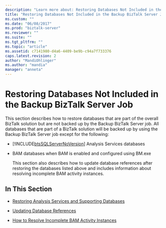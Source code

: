 ```yaml
---
description: "Learn more about: Restoring Databases Not Included in the Backup BizTalk Server Job"
title: "Restoring Databases Not Included in the Backup BizTalk Server Job | Microsoft Docs"
ms.custom: ""
ms.date: "06/08/2017"
ms.prod: "biztalk-server"
ms.reviewer: ""
ms.suite: ""
ms.tgt_pltfrm: ""
ms.topic: "article"
ms.assetid: c7141980-d4a6-4409-be9b-c94a7f733376
caps.latest.revision: 2
author: "MandiOhlinger"
ms.author: "mandia"
manager: "anneta"
---
```

# Restoring Databases Not Included in the Backup BizTalk Server Job
This section describes how to restore databases that are part of the overall BizTalk solution but are not backed up by the Backup BizTalk Server job. All databases that are part of a BizTalk solution will be backed up by using the Backup BizTalk Server job except for the following:  
  
- [!INCLUDE[btsSQLServerNoVersion](../includes/btssqlservernoversion-md.md)] Analysis Services databases  
  
- BAM databases when BAM is enabled and configured using BM.exe  
  
  This section also describes how to update database references after restoring the databases listed above and includes information about resolving incomplete BAM activity instances.  
  
## In This Section  
  
-   [Restoring Analysis Services and Supporting Databases](../technical-guides/restoring-analysis-services-and-supporting-databases.md)  
  
-   [Updating Database References](../technical-guides/updating-database-references.md)  
  
-   [How to Resolve Incomplete BAM Activity Instances](../technical-guides/how-to-resolve-incomplete-bam-activity-instances.md)
